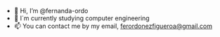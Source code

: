 - 👋 Hi, I’m @fernanda-ordo 
- 🌱 I´m currently studying computer engineering
- 📫 You can contact me by my email, ferordonezfigueroa@gmail.com

<!---
fernanda-ordo/fernanda-ordo is a ✨ special ✨ repository because its `README.md` (this file) appears on your GitHub profile.
You can click the Preview link to take a look at your changes.
--->
